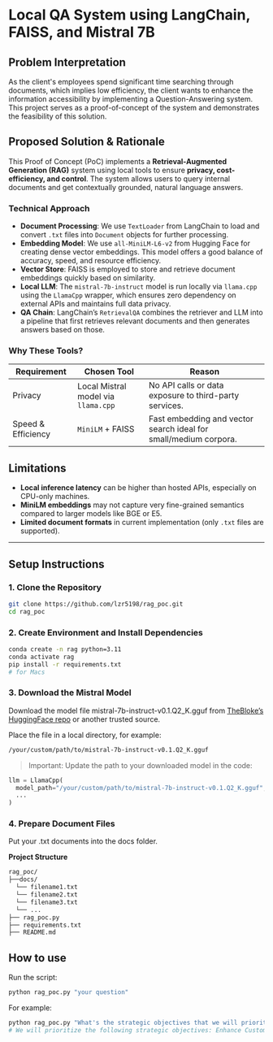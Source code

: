 # Local QA System using LangChain, FAISS, and Mistral 7B

## Problem Interpretation

As the client's employees spend significant time searching through documents, which implies low efficiency, the client wants to enhance the information accessibility by implementing a Question-Answering system. This project serves as a proof-of-concept of the system and demonstrates the feasibility of this solution.

## Proposed Solution & Rationale

This Proof of Concept (PoC) implements a **Retrieval-Augmented Generation (RAG)** system using local tools to ensure **privacy, cost-efficiency, and control**. The system allows users to query internal documents and get contextually grounded, natural language answers.

### Technical Approach

- **Document Processing**: We use `TextLoader` from LangChain to load and convert `.txt` files into `Document` objects for further processing.
- **Embedding Model**: We use `all-MiniLM-L6-v2` from Hugging Face for creating dense vector embeddings. This model offers a good balance of accuracy, speed, and resource efficiency.
- **Vector Store**: FAISS is employed to store and retrieve document embeddings quickly based on similarity.
- **Local LLM**: The `mistral-7b-instruct` model is run locally via `llama.cpp` using the `LlamaCpp` wrapper, which ensures zero dependency on external APIs and maintains full data privacy.
- **QA Chain**: LangChain’s `RetrievalQA` combines the retriever and LLM into a pipeline that first retrieves relevant documents and then generates answers based on those.

### Why These Tools?

| Requirement          | Chosen Tool                     | Reason                                                                 |
|----------------------|----------------------------------|------------------------------------------------------------------------|
| Privacy              | Local Mistral model via `llama.cpp` | No API calls or data exposure to third-party services.                 |
| Speed & Efficiency   | `MiniLM` + FAISS                | Fast embedding and vector search ideal for small/medium corpora.       |

## Limitations

- **Local inference latency** can be higher than hosted APIs, especially on CPU-only machines.
- **MiniLM embeddings** may not capture very fine-grained semantics compared to larger models like BGE or E5.
- **Limited document formats** in current implementation (only `.txt` files are supported).

---

## Setup Instructions

### 1. Clone the Repository

```bash
git clone https://github.com/lzr5198/rag_poc.git
cd rag_poc
```

### 2. Create Environment and Install Dependencies
```bash
conda create -n rag python=3.11
conda activate rag
pip install -r requirements.txt
# for Macs
```

### 3. Download the Mistral Model

Download the model file mistral-7b-instruct-v0.1.Q2_K.gguf from [TheBloke’s HuggingFace repo](https://huggingface.co/TheBloke/Mistral-7B-Instruct-v0.1-GGUF) or another trusted source.

Place the file in a local directory, for example:

```bash
/your/custom/path/to/mistral-7b-instruct-v0.1.Q2_K.gguf
```
> Important: Update the path to your downloaded model in the code:

```python
llm = LlamaCpp(
  model_path="/your/custom/path/to/mistral-7b-instruct-v0.1.Q2_K.gguf",
  ...
)
```

### 4. Prepare Document Files
Put your .txt documents into the docs folder.

**Project Structure**

```bash
rag_poc/
├──docs/
  └── filename1.txt
  └── filename2.txt
  └── filename3.txt
  └── ...
├── rag_poc.py
├── requirements.txt
├── README.md
```


## How to use
Run the script:

```bash
python rag_poc.py "your question"
```
For example:

```bash
python rag_poc.py "What's the strategic objectives that we will prioritize?"
# We will prioritize the following strategic objectives: Enhance Customer Retention, Drive Product Innovation, and Strengthen Operational Efficiency.
```
